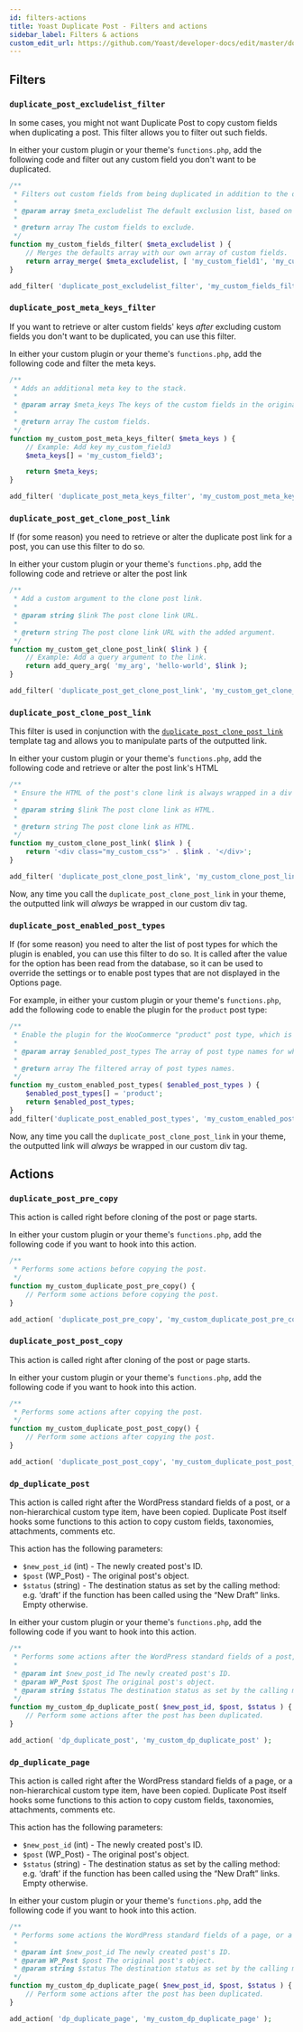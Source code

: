 ```yaml
---
id: filters-actions
title: Yoast Duplicate Post - Filters and actions
sidebar_label: Filters & actions
custom_edit_url: https://github.com/Yoast/developer-docs/edit/master/docs/duplicate-post/filters-actions.md
---
```


## Filters

### `duplicate_post_excludelist_filter`
In some cases, you might not want Duplicate Post to copy custom fields when duplicating a post. This filter allows you to filter out such fields.

In either your custom plugin or your theme's `functions.php`, add the following code and filter out any custom field you don't want to be duplicated.

```php
/** 
 * Filters out custom fields from being duplicated in addition to the defaults.
 *
 * @param array $meta_excludelist The default exclusion list, based on the “Do not copy these fields” setting, plus some other field names.
 *
 * @return array The custom fields to exclude.
 */
function my_custom_fields_filter( $meta_excludelist ) {
    // Merges the defaults array with our own array of custom fields.
    return array_merge( $meta_excludelist, [ 'my_custom_field1', 'my_custom_field2' ] );
}

add_filter( 'duplicate_post_excludelist_filter', 'my_custom_fields_filter' );
```

### `duplicate_post_meta_keys_filter`
If you want to retrieve or alter custom fields' keys _after_ excluding custom fields you don't want to be duplicated, you can use this filter.

In either your custom plugin or your theme's `functions.php`, add the following code and filter the meta keys.

```php
/** 
 * Adds an additional meta key to the stack.
 *
 * @param array $meta_keys The keys of the custom fields in the original post, minus those that were previously excluded.
 *
 * @return array The custom fields.
 */
function my_custom_post_meta_keys_filter( $meta_keys ) {
    // Example: Add key my_custom_field3
    $meta_keys[] = 'my_custom_field3';

    return $meta_keys;
}

add_filter( 'duplicate_post_meta_keys_filter', 'my_custom_post_meta_keys_filter' );
```

### `duplicate_post_get_clone_post_link`

If (for some reason) you need to retrieve or alter the duplicate post link for a post, you can use this filter to do so.

In either your custom plugin or your theme's `functions.php`, add the following code and retrieve or alter the post link

```php
/** 
 * Add a custom argument to the clone post link.
 *
 * @param string $link The post clone link URL.
 *
 * @return string The post clone link URL with the added argument.
 */
function my_custom_get_clone_post_link( $link ) {
    // Example: Add a query argument to the link.
    return add_query_arg( 'my_arg', 'hello-world', $link );
}

add_filter( 'duplicate_post_get_clone_post_link', 'my_custom_get_clone_post_link' );
```

### `duplicate_post_clone_post_link`

This filter is used in conjunction with the [`duplicate_post_clone_post_link`](functions-template-tags.md#duplicate_post_clone_post_link) template tag and allows you to manipulate parts of the outputted link.

In either your custom plugin or your theme's `functions.php`, add the following code and retrieve or alter the post link's HTML

```php
/** 
 * Ensure the HTML of the post's clone link is always wrapped in a div with some custom CSS.
 *
 * @param string $link The post clone link as HTML.
 *
 * @return string The post clone link as HTML.
 */
function my_custom_clone_post_link( $link ) {
    return '<div class="my_custom_css">' . $link . '</div>';
}

add_filter( 'duplicate_post_clone_post_link', 'my_custom_clone_post_link' );
```

Now, any time you call the `duplicate_post_clone_post_link` in your theme, the outputted link will _always_ be wrapped in our custom div tag.

### `duplicate_post_enabled_post_types`

If (for some reason) you need to alter the list of post types for which the plugin is enabled, you can use this filter to do so.
It is called after the value for the option has been read from the database, so it can be used to override the settings or to enable post types that are not displayed in the Options page.

For example, in either your custom plugin or your theme's `functions.php`, add the following code to enable the plugin for the `product` post type:

```php
/** 
 * Enable the plugin for the WooCommerce "product" post type, which is unavailable by default.
 *
 * @param array $enabled_post_types The array of post type names for which the plugin is enabled.
 *
 * @return array The filtered array of post types names.
 */
function my_custom_enabled_post_types( $enabled_post_types ) {
	$enabled_post_types[] = 'product';
	return $enabled_post_types;
}
add_filter('duplicate_post_enabled_post_types', 'my_custom_enabled_post_types');
```

Now, any time you call the `duplicate_post_clone_post_link` in your theme, the outputted link will _always_ be wrapped in our custom div tag.

## Actions

### `duplicate_post_pre_copy`

This action is called right before cloning of the post or page starts.

In either your custom plugin or your theme's `functions.php`, add the following code if you want to hook into this action.

```php
/**
 * Performs some actions before copying the post.
 */
function my_custom_duplicate_post_pre_copy() {
    // Perform some actions before copying the post.
}

add_action( 'duplicate_post_pre_copy', 'my_custom_duplicate_post_pre_copy' );
```

### `duplicate_post_post_copy`

This action is called right after cloning of the post or page starts.

In either your custom plugin or your theme's `functions.php`, add the following code if you want to hook into this action.

```php
/**
 * Performs some actions after copying the post.
 */
function my_custom_duplicate_post_post_copy() {
    // Perform some actions after copying the post.
}

add_action( 'duplicate_post_post_copy', 'my_custom_duplicate_post_post_copy' );
```

### `dp_duplicate_post`

This action is called right after the WordPress standard fields of a post, or a non-hierarchical custom type item, have been copied.
Duplicate Post itself hooks some functions to this action to copy custom fields, taxonomies, attachments, comments etc.

This action has the following parameters:

 * `$new_post_id` (int) - The newly created post's ID.
 * `$post` (WP_Post) - The original post's object.
 * `$status` (string) - The destination status as set by the calling method: e.g. ‘draft’ if the function has been called using the “New Draft” links. Empty otherwise.

In either your custom plugin or your theme's `functions.php`, add the following code if you want to hook into this action.

```php
/**
 * Performs some actions after the WordPress standard fields of a post, or a non-hierarchical custom type item, have been copied.
 * 
 * @param int $new_post_id The newly created post's ID.
 * @param WP_Post $post The original post's object.
 * @param string $status The destination status as set by the calling method: e.g. ‘draft’ if the function has been called using the “New Draft” links. Empty otherwise.
 */
function my_custom_dp_duplicate_post( $new_post_id, $post, $status ) {
    // Perform some actions after the post has been duplicated.
}

add_action( 'dp_duplicate_post', 'my_custom_dp_duplicate_post' );
```

### `dp_duplicate_page`

This action is called right after the WordPress standard fields of a page, or a non-hierarchical custom type item, have been copied.
Duplicate Post itself hooks some functions to this action to copy custom fields, taxonomies, attachments, comments etc.

This action has the following parameters:

 * `$new_post_id` (int) - The newly created post's ID.
 * `$post` (WP_Post) - The original post's object.
 * `$status` (string) - The destination status as set by the calling method: e.g. ‘draft’ if the function has been called using the “New Draft” links. Empty otherwise.

In either your custom plugin or your theme's `functions.php`, add the following code if you want to hook into this action.

```php
/**
 * Performs some actions the WordPress standard fields of a page, or a non-hierarchical custom type item, have been copied.
 * 
 * @param int $new_post_id The newly created post's ID.
 * @param WP_Post $post The original post's object.
 * @param string $status The destination status as set by the calling method: e.g. ‘draft’ if the function has been called using the “New Draft” links. Empty otherwise.
 */
function my_custom_dp_duplicate_page( $new_post_id, $post, $status ) {
    // Perform some actions after the post has been duplicated.
}

add_action( 'dp_duplicate_page', 'my_custom_dp_duplicate_page' );
```
